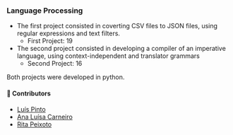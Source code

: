 
### Language Processing

- The first project consisted in coverting CSV files to JSON files, using regular expressions and text filters. 
  - First Project: 19
- The second project consisted in developing a compiler of an imperative language, using context-independent and translator grammars
  - Second Project: 16
  
Both projects were developed in python. 

#### :handshake: Contributors 
- [Luís Pinto](https://github.com/L-Pinto)
- [Ana Luísa Carneiro](https://github.com/Analucar)
- [Rita Peixoto](https://github.com/rita-peixoto)
